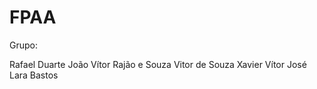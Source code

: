# FPAA

Grupo:

Rafael Duarte
João Vítor Rajão e Souza
Vitor de Souza Xavier
Vítor José Lara Bastos
